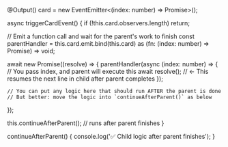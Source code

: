 @Output() card = new EventEmitter<(index: number) => Promise<void>>();

async triggerCardEvent() {
  if (!this.card.observers.length) return;

  // Emit a function call and wait for the parent's work to finish
  const parentHandler = this.card.emit.bind(this.card) as (fn: (index: number) => Promise<void>) => void;

  await new Promise<void>((resolve) => {
    parentHandler(async (index: number) => {
      // You pass index, and parent will execute this
      await resolve(); // <- This resumes the next line in child after parent completes
    });

    // You can put any logic here that should run AFTER the parent is done
    // But better: move the logic into `continueAfterParent()` as below
  });

  this.continueAfterParent(); // runs after parent finishes
}

continueAfterParent() {
  console.log('✅ Child logic after parent finishes');
}